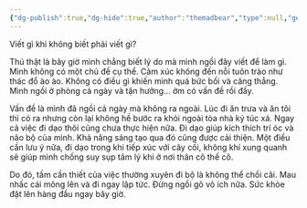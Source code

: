 ```yaml
---
{"dg-publish":true,"dg-hide":true,"author":"themadbear","type":null,"genre":"diary","word-count":241,"tags":["diary-publish"],"title":"Viết gì khi không biết phải viết gì?","permalink":"/ban-than/nhat-ky/nam-2023/thang-8/2023-08-25/","hide":true,"dgPassFrontmatter":true}
---
```


Viết gì khi không biết phải viết gì?

Thú thật là bây giờ mình chẳng biết lý do mà mình ngồi đây viết để làm gì. Mình không có một chủ đề cụ thể. Cảm xúc không đến nỗi tuôn trào như thác đổ ào ào. Không có điều gì khiến mình quá bức bối và căng thẳng. Mình ngồi ở phòng cả ngày và tận hưởng… ờm có vấn đề rồi đấy.

Vấn đề là mình đã ngồi cả ngày mà không ra ngoài. Lúc đi ăn trưa và ăn tôi thì có ra nhưng còn lại không hề bước ra khỏi ngoài tòa nhà ký túc xá. Ngay cả việc đi dạo thôi cũng chưa thực hiện nữa. Đi dạo giúp kích thích trí óc và não bộ của mình. Khả năng sáng tạo qua đó cũng được cải thiện. Một điều cần lưu ý nữa, đi dạo trong khi tiếp xúc với cây cối, không khí xung quanh sẽ giúp mình chống suy sụp tâm lý khi ở nơi thân cô thế cô.

Do đó, tầm cần thiết của việc thường xuyên đi bộ là không thể chối cãi. Mau nhấc cái mông lên và đi ngay lập tức. Đừng ngồi gõ vô ích nữa. Sức khỏe đặt lên hàng đầu ngay bây giờ.